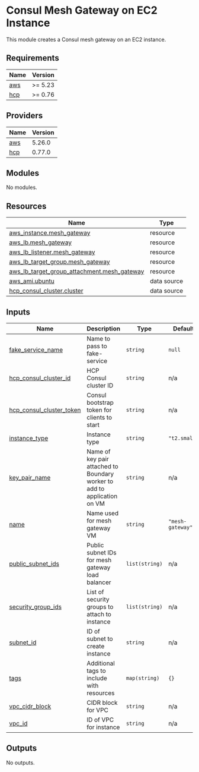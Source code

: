 # Consul Mesh Gateway on EC2 Instance

This module creates a Consul mesh gateway on an EC2 instance.

## Requirements

| Name | Version |
|------|---------|
| <a name="requirement_aws"></a> [aws](#requirement\_aws) | >= 5.23 |
| <a name="requirement_hcp"></a> [hcp](#requirement\_hcp) | >= 0.76 |

## Providers

| Name | Version |
|------|---------|
| <a name="provider_aws"></a> [aws](#provider\_aws) | 5.26.0 |
| <a name="provider_hcp"></a> [hcp](#provider\_hcp) | 0.77.0 |

## Modules

No modules.

## Resources

| Name | Type |
|------|------|
| [aws_instance.mesh_gateway](https://registry.terraform.io/providers/hashicorp/aws/latest/docs/resources/instance) | resource |
| [aws_lb.mesh_gateway](https://registry.terraform.io/providers/hashicorp/aws/latest/docs/resources/lb) | resource |
| [aws_lb_listener.mesh_gateway](https://registry.terraform.io/providers/hashicorp/aws/latest/docs/resources/lb_listener) | resource |
| [aws_lb_target_group.mesh_gateway](https://registry.terraform.io/providers/hashicorp/aws/latest/docs/resources/lb_target_group) | resource |
| [aws_lb_target_group_attachment.mesh_gateway](https://registry.terraform.io/providers/hashicorp/aws/latest/docs/resources/lb_target_group_attachment) | resource |
| [aws_ami.ubuntu](https://registry.terraform.io/providers/hashicorp/aws/latest/docs/data-sources/ami) | data source |
| [hcp_consul_cluster.cluster](https://registry.terraform.io/providers/hashicorp/hcp/latest/docs/data-sources/consul_cluster) | data source |

## Inputs

| Name | Description | Type | Default | Required |
|------|-------------|------|---------|:--------:|
| <a name="input_fake_service_name"></a> [fake\_service\_name](#input\_fake\_service\_name) | Name to pass to fake-service | `string` | `null` | no |
| <a name="input_hcp_consul_cluster_id"></a> [hcp\_consul\_cluster\_id](#input\_hcp\_consul\_cluster\_id) | HCP Consul cluster ID | `string` | n/a | yes |
| <a name="input_hcp_consul_cluster_token"></a> [hcp\_consul\_cluster\_token](#input\_hcp\_consul\_cluster\_token) | Consul bootstrap token for clients to start | `string` | n/a | yes |
| <a name="input_instance_type"></a> [instance\_type](#input\_instance\_type) | Instance type | `string` | `"t2.small"` | no |
| <a name="input_key_pair_name"></a> [key\_pair\_name](#input\_key\_pair\_name) | Name of key pair attached to Boundary worker to add to application on VM | `string` | n/a | yes |
| <a name="input_name"></a> [name](#input\_name) | Name used for mesh gateway VM | `string` | `"mesh-gateway"` | no |
| <a name="input_public_subnet_ids"></a> [public\_subnet\_ids](#input\_public\_subnet\_ids) | Public subnet IDs for mesh gateway load balancer | `list(string)` | n/a | yes |
| <a name="input_security_group_ids"></a> [security\_group\_ids](#input\_security\_group\_ids) | List of security groups to attach to instance | `list(string)` | n/a | yes |
| <a name="input_subnet_id"></a> [subnet\_id](#input\_subnet\_id) | ID of subnet to create instance | `string` | n/a | yes |
| <a name="input_tags"></a> [tags](#input\_tags) | Additional tags to include with resources | `map(string)` | `{}` | no |
| <a name="input_vpc_cidr_block"></a> [vpc\_cidr\_block](#input\_vpc\_cidr\_block) | CIDR block for VPC | `string` | n/a | yes |
| <a name="input_vpc_id"></a> [vpc\_id](#input\_vpc\_id) | ID of VPC for instance | `string` | n/a | yes |

## Outputs

No outputs.
